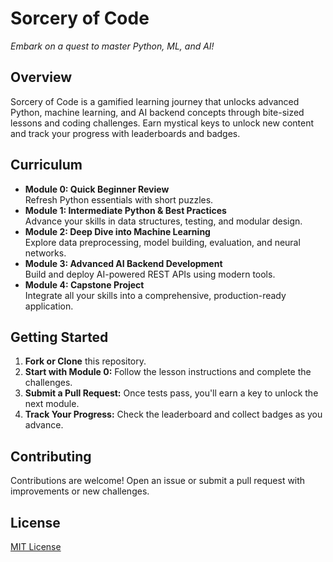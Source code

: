 # Sorcery of Code
*Embark on a quest to master Python, ML, and AI!*


## Overview
Sorcery of Code is a gamified learning journey that unlocks advanced Python, machine learning, and AI backend concepts through bite-sized lessons and coding challenges. Earn mystical keys to unlock new content and track your progress with leaderboards and badges.

## Curriculum
- **Module 0: Quick Beginner Review**  
  Refresh Python essentials with short puzzles.
- **Module 1: Intermediate Python & Best Practices**  
  Advance your skills in data structures, testing, and modular design.
- **Module 2: Deep Dive into Machine Learning**  
  Explore data preprocessing, model building, evaluation, and neural networks.
- **Module 3: Advanced AI Backend Development**  
  Build and deploy AI-powered REST APIs using modern tools.
- **Module 4: Capstone Project**  
  Integrate all your skills into a comprehensive, production-ready application.

## Getting Started
1. **Fork or Clone** this repository.
2. **Start with Module 0:** Follow the lesson instructions and complete the challenges.
3. **Submit a Pull Request:** Once tests pass, you'll earn a key to unlock the next module.
4. **Track Your Progress:** Check the leaderboard and collect badges as you advance.

## Contributing
Contributions are welcome! Open an issue or submit a pull request with improvements or new challenges.

## License
[MIT License](LICENSE)

